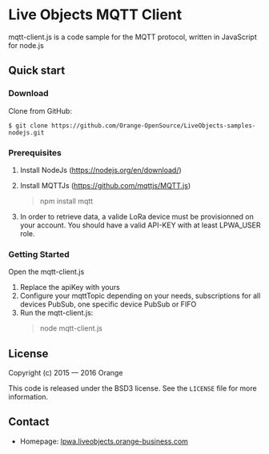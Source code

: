 # Live Objects MQTT Client

mqtt-client.js is a code sample for the MQTT protocol, written in JavaScript for node.js

## Quick start

### Download

Clone from GitHub:

```
$ git clone https://github.com/Orange-OpenSource/LiveObjects-samples-nodejs.git
```

### Prerequisites

1. Install NodeJs (https://nodejs.org/en/download/)
2. Install MQTTJs (https://github.com/mqttjs/MQTT.js)
    > npm install mqtt

3. In order to retrieve data, a valide LoRa device must be provisionned on your account. You should have a valid API-KEY with at least LPWA_USER role.

### Getting Started
Open the mqtt-client.js

1. Replace the apiKey with yours
2. Configure your mqttTopic depending on your needs, subscriptions for all devices PubSub, one specific device PubSub or FIFO
3. Run the mqtt-client.js:
    > node mqtt-client.js

## License

Copyright (c) 2015 — 2016 Orange

This code is released under the BSD3 license. See the `LICENSE` file for more information.

## Contact

* Homepage: [lpwa.liveobjects.orange-business.com](https://lpwa.liveobjects.orange-business.com/)
